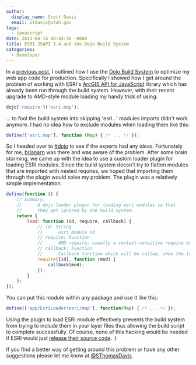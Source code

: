 ```yaml
---
author:
  display_name: Scott Davis
  email: stdavis@utah.gov
tags:
  - javascript
date: 2013-04-16 06:43:30 -0600
title: ESRI JSAPI 3.4 and the Dojo Build System
categories:
  - Developer
---
```

In a <a href="{{site.baseurl}}{% post_url 2012-05-01-speed-up-your-esri-javascript-api-webapp %}">previous post</a>, I outlined how I use the <a href="http:dojotoolkit.org/reference-guide/build/">Dojo Build System</a> to optimize my web app code for production. Specifically I showed how I get around the problem of working with ESRI's <a href="https://help.arcgis.com/en/webapi/javascript/arcgis/">ArcGIS API for JavaScript</a> library which has already been run through the build system. However, with their recent upgrade to AMD-style module loading my handy trick of using:

```js
dojo['require']('esri.map');
```
... to fool the build system into skipping 'esri...' modules imports didn't work anymore. I had no idea how to exclude modules when loading them like this:

```js
define(['esri.map'], function (Map) { /* ... */ });
```

So I headed over to <a href="https://dojotoolkit.org/chat">#dojo</a> to see if the experts had any ideas. Fortunately for me,&nbsp;<a href="https://twitter.com/brianarn">brianarn</a>&nbsp;was there and was aware of the problem. After some brain storming, we came up with the idea to use a custom loader plugin for loading ESRI modules. Since the build system doesn't try to flatten modules that are imported with nested requires, we hoped that importing them through the plugin would solve my problem. The plugin was a relatively simple implementation:

```js
define(function () {
    // summary:
    //      A dojo loader plugin for loading esri modules so that
    //      they get ignored by the build system.
    return {
        load: function (id, require, callback) {
            // id: String
            //      esri module id
            // require: Function
            //      AMD require; usually a context-sensitive require bound to the module making the plugin request
            // callback: Function
            //      Callback function which will be called, when the loading finished.
            require([id], function (mod) {
                callback(mod);
            });
        }
    };
});
```

You can put this module within any package and use it like this:

```js
define(['app/EsriLoader!esri/map'], function(Map) { /* ... */ });
```

Using the plugin to load ESRI module effectively prevents the build system from trying to include them in your layer files thus allowing the build script to complete successfully. Of course, none of this hacking would be needed if ESRI would just <a href="https://ideas.arcgis.com/ideaView?id=087E00000004JOzIAM">release their source code</a>. :)

If you find a better way of getting around this problem or have any other suggestions please let me know at <a href="https://twitter.com/SThomasDavis">@SThomasDavis</a>.
 